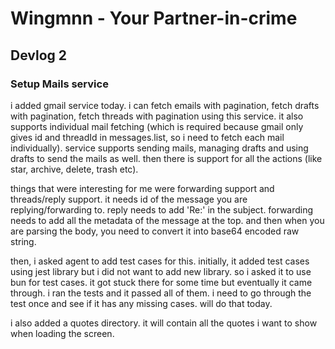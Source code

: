 # Wingmnn - Your Partner-in-crime

## Devlog 2

### Setup Mails service
i added gmail service today. i can fetch emails with pagination, fetch drafts with pagination, fetch threads with pagination using this service. it also supports individual mail fetching (which is required because gmail only gives id and threadId in messages.list, so i need to fetch each mail individually). service supports sending mails, managing drafts and using drafts to send the mails as well. then there is support for all the actions (like star, archive, delete, trash etc).

things that were interesting for me were forwarding support and threads/reply support. it needs id of the message you are replying/forwarding to. reply needs to add 'Re:' in the subject. forwarding needs to add all the metadata of the message at the top. and then when you are parsing the body, you need to convert it into base64 encoded raw string.

then, i asked agent to add test cases for this. initially, it added test cases using jest library but i did not want to add new library. so i asked it to use bun for test cases. it got stuck there for some time but eventually it came through. i ran the tests and it passed all of them. i need to go through the test once and see if it has any missing cases. will do that today.

i also added a quotes directory. it will contain all the quotes i want to show when loading the screen.
